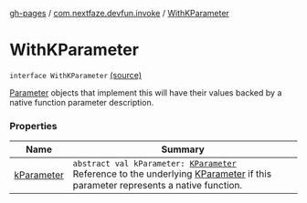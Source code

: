 [gh-pages](../../index.md) / [com.nextfaze.devfun.invoke](../index.md) / [WithKParameter](./index.md)

# WithKParameter

`interface WithKParameter` [(source)](https://github.com/NextFaze/dev-fun/tree/master/devfun/src/main/java/com/nextfaze/devfun/invoke/View.kt#L80)

[Parameter](../-parameter/index.md) objects that implement this will have their values backed by a native function parameter description.

### Properties

| Name | Summary |
|---|---|
| [kParameter](k-parameter.md) | `abstract val kParameter: `[`KParameter`](https://kotlinlang.org/api/latest/jvm/stdlib/kotlin.reflect/-k-parameter/index.html)<br>Reference to the underlying [KParameter](https://kotlinlang.org/api/latest/jvm/stdlib/kotlin.reflect/-k-parameter/index.html) if this parameter represents a native function. |
